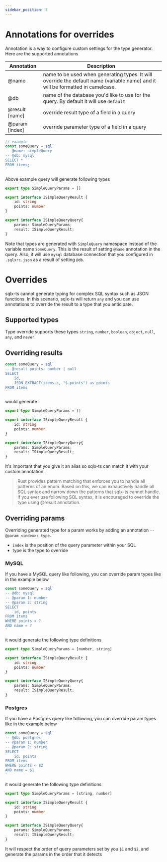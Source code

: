 ```yaml
---
sidebar_position: 5
---
```


# Annotations for overrides

Annotation is a way to configure custom settings for the type generator. Here are the supported annotations

| Annotation      | Description                                                                                                                     |
|-----------------|---------------------------------------------------------------------------------------------------------------------------------|
| @name           | name to be used when generating types. It will override the default name (variable name) and it will be formatted in camelcase. |
| @db             | name of the database you'd like to use for the query. By default it will use `default`                                          |
| @result [name]  | override result type of a field in a query                                                                                      |
| @param  [index] | override parameter type of a field in a query                                                                                   |

```typescript
// example
const someQuery = sql`
-- @name: simpleQuery
-- @db: mysql
SELECT *
FROM items;
`
```

Above example query will generate following types

```typescript
export type SimpleQueryParams = []

export interface ISimpleQueryResult {
    id: string
    points: number
}

export interface ISimpleQueryQuery{
    params: SimpleQueryParams;
    result: ISimpleQueryResult;
}
```

Note that types are generated with `SimpleQuery` namespace instead of the variable name `SomeQuery`. This is the result of setting `@name` annotation
in the query. Also, it will use `mysql` database connection that you configured in `.sqlxrc.json` as a result of setting `@db`.

# Overrides

sqlx-ts cannot generate typing for complex SQL syntax such as JSON functions. In this scenario, sqlx-ts will return `any` and you can use annotations
to override the result to a type that you anticipate.

## Supported types

Type override supports these types `string`, `number`, `boolean`, `object`, `null`, `any`, and `never`

## Overriding results

```typescript
const someQuery = sql`
-- @result points: number | null
SELECT
    id,
    JSON_EXTRACT(items.c, "$.points") as points
FROM items
`
```

would generate

```typescript
export type SimpleQueryParams = []

export interface ISimpleQueryResult {
    id: string
    points: number
}

export interface ISimpleQueryQuery{
    params: SimpleQueryParams;
    result: ISimpleQueryResult;
}
```

It's important that you give it an alias so sqlx-ts can match it with your custom annotation.


> Rust provides pattern matching that enforces you to handle all patterns of an enum.
> Based on this, we can exhaustively handle all SQL syntax and narrow down the patterns that sqlx-ts cannot handle.
> If you ever use following SQL syntax, it is encouraged to override the type using @result annotation.

## Overriding params

Overriding generated type for a param works by adding an annotation `-- @param <index>: type`.
- `index` is the position of the query parameter within your SQL
- type is the type to override

### MySQL

If you have a MySQL query like following, you can override param types like in the example below

```typescript
const someQuery = sql`
-- @db: mysql
-- @param 1: number
-- @param 2: string
SELECT
    id, points
FROM items
WHERE points < ?
AND name = ?
`
```

it would generate the following type definitions

```typescript
export type SimpleQueryParams = [number, string]

export interface ISimpleQueryResult {
    id: string
    points: number
}

export interface ISimpleQueryQuery{
    params: SimpleQueryParams;
    result: ISimpleQueryResult;
}
```

### Postgres

If you have a Postgres query like following, you can override param types like in the example below

```typescript
const someQuery = sql`
-- @db: postgres
-- @param 1: number
-- @param 2: string
SELECT
    id, points
FROM items
WHERE points < $2
AND name = $1
`
```
it would generate the following type definitions

```typescript
export type SimpleQueryParams = [string, number]

export interface ISimpleQueryResult {
    id: string
    points: number
}

export interface ISimpleQueryQuery{
    params: SimpleQueryParams;
    result: ISimpleQueryResult;
}
```

It will respect the order of query parameters set by you `$1` and `$2`, and generate the params in the order that it detects
